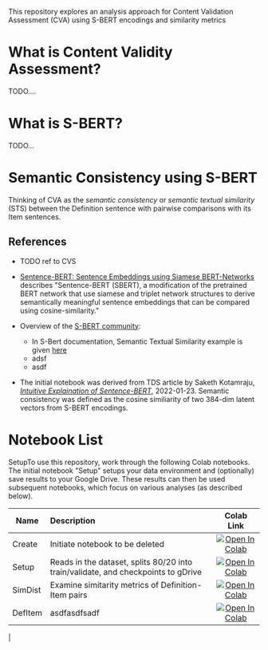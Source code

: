 This repository explores an analysis approach for Content Validation Assessment (CVA) using S-BERT encodings and similarity metrics

# What is Content Validity Assessment?

TODO....

# What is S-BERT? 

TODO...

# Semantic Consistency using S-BERT

Thinking of CVA as the _semantic consistency_ or _semantic textual similarity_ (STS) between the Definition sentence with pairwise comparisons with its Item sentences.

## References

- TODO ref to CVS
  
- [Sentence-BERT: Sentence Embeddings using Siamese BERT-Networks](https://arxiv.org/abs/1908.10084) describes "Sentence-BERT (SBERT), a modification of the pretrained BERT network that use siamese and triplet network structures to derive semantically meaningful sentence embeddings that can be compared using cosine-similarity."

- Overview of the [S-BERT community](https://www.sbert.net/):

  - In S-Bert documentation, Semantic Textual Similarity example is given [here](https://www.sbert.net/docs/usage/semantic_textual_similarity.html)
  - adsf
  - asdf

- The initial notebook was derived from TDS article by Saketh Kotamraju, [_Intuitive Explaination of Sentence-BERT_](https://towardsdatascience.com/an-intuitive-explanation-of-sentence-bert-1984d144a868), 2022-01-23. Semantic consistency was defined as the cosine similiarity of two 384-dim latent vectors from S-BERT encodings. 

  


# Notebook List

SetupTo use this repository, work through the following Colab notebooks. The initial notebook "Setup" setups your data environment and (optionally) save results to your Google Drive. These results can then be used subsequent notebooks, which focus on various analyses (as described below). 

| Name | Description    | Colab Link |
| -----| :-----------  | :--------: |
| Create | Initiate notebook to be deleted | <a href="https://colab.research.google.com/github/Hackathorn/CVA-SBERT/blob/main/notebooks/CVA-using-SBert-Create.ipynb"><img src="https://colab.research.google.com/assets/colab-badge.svg" alt="Open In Colab"></a> |
| Setup | Reads in the dataset, splits 80/20 into train/validate, and checkpoints to gDrive | <a href="https://colab.research.google.com/github/Hackathorn/CVA-SBERT/blob/main/notebooks/CVA-using-SBERT-Setup.ipynb"><img src="https://colab.research.google.com/assets/colab-badge.svg" alt="Open In Colab"></a> |
| SimDist | Examine simitarity metrics of Definition-Item pairs | <a href="https://colab.research.google.com/github/Hackathorn/CVA-SBERT/blob/main/notebooks/CVA-using-SBert-SimDist.ipynb"><img src="https://colab.research.google.com/assets/colab-badge.svg" alt="Open In Colab"></a> |
| DefItem | asdfasdfsadf | <a href="https://colab.research.google.com/github/Hackathorn/CVA-SBERT/blob/main/notebooks/CVA-using-SBert-DefItem.ipynb"><img src="https://colab.research.google.com/assets/colab-badge.svg" alt="Open In Colab"></a> |
|


